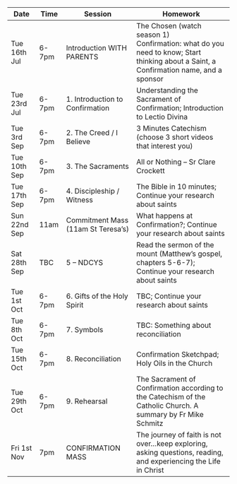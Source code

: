| Date                  | Time        | Session                                 | Homework                                                                                                                                           |
|-----------------------|-------------|------------------------------------------|----------------------------------------------------------------------------------------------------------------------------------------------------|
| Tue 16th Jul     | 6-7pm       | Introduction WITH PARENTS                | The Chosen (watch season 1)<br>Confirmation: what do you need to know;  Start thinking about a Saint, a Confirmation name, and a sponsor |
| Tue 23rd Jul     | 6-7pm       | 1. Introduction to Confirmation | Understanding the Sacrament of Confirmation;  Introduction to Lectio Divina                                     |
| Tue 3rd Sep | 6-7pm       | 2. The Creed / I Believe        |  3 Minutes Catechism (choose 3 short videos that interest you)                                                                       |
| Tue 10th Sep| 6-7pm       | 3. The Sacraments               |  All or Nothing – Sr Clare Crockett                                                                                                  |
| Tue 17th Sep| 6-7pm       | 4. Discipleship / Witness       |  The Bible in 10 minutes;  Continue your research about saints                                                                    |
| Sun 22nd Sep | 11am        | Commitment Mass (11am St Teresa’s)       |  What happens at Confirmation?;  Continue your research about saints                                                              |
| Sat 28th Sep | TBC       | 5 – NDCYS              |  Read the sermon of the mount (Matthew’s gospel, chapters 5-6-7);  Continue your research about saints                            |
| Tue 1st Oct   | 6-7pm       | 6. Gifts of the Holy Spirit     |  TBC;  Continue your research about saints                                                                                        |
| Tue 8th Oct   | 6-7pm       | 7. Symbols                      |  TBC: Something about reconciliation                                                                                                |
| Tue 15th Oct  | 6-7pm       | 8. Reconciliation               |  Confirmation Sketchpad;  Holy Oils in the Church                                                                                 |
| Tue 29th Oct  | 6-7pm       | 9. Rehearsal                    |  The Sacrament of Confirmation according to the Catechism of the Catholic Church. A summary by Fr Mike Schmitz                       |
| Fri 1st Nov   | 7pm         | CONFIRMATION MASS                        | The journey of faith is not over…keep exploring, asking questions, reading, and experiencing the Life in Christ                        |